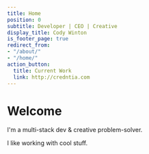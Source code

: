 ```yaml
---
title: Home
position: 0
subtitle: Developer | CEO | Creative
display_title: Cody Winton
is_footer_page: true
redirect_from:
- "/about/"
- "/home/"
action_button:
  title: Current Work
  link: http://credntia.com
---
```

# Welcome

I'm a multi-stack dev & creative problem-solver.

I like working with cool stuff.